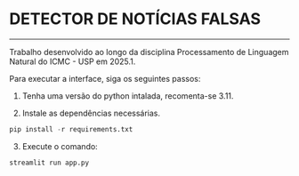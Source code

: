 # DETECTOR DE NOTÍCIAS FALSAS
---
Trabalho desenvolvido ao longo da disciplina Processamento de Linguagem Natural do ICMC - USP em 2025.1.

Para executar a interface, siga os seguintes passos:

1. Tenha uma versão do python intalada, recomenta-se 3.11.

2. Instale as dependências necessárias.
```python
pip install -r requirements.txt
```

3. Execute o comando:
```python
streamlit run app.py
```
